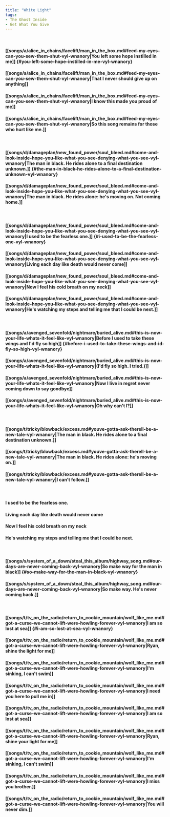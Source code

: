 ```yaml
---
title: "White Light"
tags:
- The Ghost Inside
- Get What You Give
---
```

&nbsp;
#### [[songs/a/alice_in_chains/facelift/man_in_the_box.md#feed-my-eyes-can-you-sew-them-shut-vyl-wnanory|You left some hope instilled in me]] {#you-left-some-hope-instilled-in-me-vyl-wnanory}
#### [[songs/a/alice_in_chains/facelift/man_in_the_box.md#feed-my-eyes-can-you-sew-them-shut-vyl-wnanory|That I never should give up on anything]]
#### [[songs/a/alice_in_chains/facelift/man_in_the_box.md#feed-my-eyes-can-you-sew-them-shut-vyl-wnanory|I know this made you proud of me]]
#### [[songs/a/alice_in_chains/facelift/man_in_the_box.md#feed-my-eyes-can-you-sew-them-shut-vyl-wnanory|So this song remains for those who hurt like me.]]
&nbsp;
#### [[songs/d/damageplan/new_found_power/soul_bleed.md#come-and-look-inside-hope-you-like-what-you-see-denying-what-you-see-vyl-wnanory|The man in black. He rides alone to a final destination unknown.]] {#the-man-in-black-he-rides-alone-to-a-final-destination-unknown-vyl-wnanory}
#### [[songs/d/damageplan/new_found_power/soul_bleed.md#come-and-look-inside-hope-you-like-what-you-see-denying-what-you-see-vyl-wnanory|The man in black. He rides alone: he's moving on. Not coming home.]]
&nbsp;
#### [[songs/d/damageplan/new_found_power/soul_bleed.md#come-and-look-inside-hope-you-like-what-you-see-denying-what-you-see-vyl-wnanory|I used to be the fearless one.]] {#i-used-to-be-the-fearless-one-vyl-wnanory}
#### [[songs/d/damageplan/new_found_power/soul_bleed.md#come-and-look-inside-hope-you-like-what-you-see-denying-what-you-see-vyl-wnanory|Living each day like death would never come]]
#### [[songs/d/damageplan/new_found_power/soul_bleed.md#come-and-look-inside-hope-you-like-what-you-see-denying-what-you-see-vyl-wnanory|Now I feel his cold breath on my neck]]
#### [[songs/d/damageplan/new_found_power/soul_bleed.md#come-and-look-inside-hope-you-like-what-you-see-denying-what-you-see-vyl-wnanory|He's watching my steps and telling me that I could be next.]]
&nbsp;
#### [[songs/a/avenged_sevenfold/nightmare/buried_alive.md#this-is-now-your-life-whats-it-feel-like-vyl-wnanory|Before I used to take these wings and I'd fly so high]] {#before-i-used-to-take-these-wings-and-id-fly-so-high-vyl-wnanory}
#### [[songs/a/avenged_sevenfold/nightmare/buried_alive.md#this-is-now-your-life-whats-it-feel-like-vyl-wnanory|(I'd fly so high. I tried.)]]
#### [[songs/a/avenged_sevenfold/nightmare/buried_alive.md#this-is-now-your-life-whats-it-feel-like-vyl-wnanory|Now I live in regret never coming down to say goodbye]]
#### [[songs/a/avenged_sevenfold/nightmare/buried_alive.md#this-is-now-your-life-whats-it-feel-like-vyl-wnanory|Oh why can't I?]]
&nbsp;
#### [[songs/t/tricky/blowback/excess.md#youve-gotta-ask-therell-be-a-new-tale-vyl-wnanory|The man in black. He rides alone to a final destination unknown.]]
#### [[songs/t/tricky/blowback/excess.md#youve-gotta-ask-therell-be-a-new-tale-vyl-wnanory|The man in black. He rides alone: he's moving on.]]
#### [[songs/t/tricky/blowback/excess.md#youve-gotta-ask-therell-be-a-new-tale-vyl-wnanory|I can't follow.]]
&nbsp;
#### I used to be the fearless one.
#### Living each day like death would never come
#### Now I feel his cold breath on my neck
#### He's watching my steps and telling me that I could be next.
&nbsp;
#### [[songs/s/system_of_a_down/steal_this_album/highway_song.md#our-days-are-never-coming-back-vyl-wnanory|So make way for the man in black]] {#so-make-way-for-the-man-in-black-vyl-wnanory}
#### [[songs/s/system_of_a_down/steal_this_album/highway_song.md#our-days-are-never-coming-back-vyl-wnanory|So make way. He's never coming back.]]
&nbsp;
#### [[songs/t/tv_on_the_radio/return_to_cookie_mountain/wolf_like_me.md#got-a-curse-we-cannot-lift-were-howling-forever-vyl-wnanory|I am so lost at sea]] {#i-am-so-lost-at-sea-vyl-wnanory}
#### [[songs/t/tv_on_the_radio/return_to_cookie_mountain/wolf_like_me.md#got-a-curse-we-cannot-lift-were-howling-forever-vyl-wnanory|Ryan, shine the light for me]]
#### [[songs/t/tv_on_the_radio/return_to_cookie_mountain/wolf_like_me.md#got-a-curse-we-cannot-lift-were-howling-forever-vyl-wnanory|I'm sinking, I can't swim]]
#### [[songs/t/tv_on_the_radio/return_to_cookie_mountain/wolf_like_me.md#got-a-curse-we-cannot-lift-were-howling-forever-vyl-wnanory|I need you here to pull me in]]
#### [[songs/t/tv_on_the_radio/return_to_cookie_mountain/wolf_like_me.md#got-a-curse-we-cannot-lift-were-howling-forever-vyl-wnanory|I am so lost at sea]]
#### [[songs/t/tv_on_the_radio/return_to_cookie_mountain/wolf_like_me.md#got-a-curse-we-cannot-lift-were-howling-forever-vyl-wnanory|Ryan, shine your light for me]]
#### [[songs/t/tv_on_the_radio/return_to_cookie_mountain/wolf_like_me.md#got-a-curse-we-cannot-lift-were-howling-forever-vyl-wnanory|I'm sinking, I can't swim]]
#### [[songs/t/tv_on_the_radio/return_to_cookie_mountain/wolf_like_me.md#got-a-curse-we-cannot-lift-were-howling-forever-vyl-wnanory|I miss you brother.]]
#### [[songs/t/tv_on_the_radio/return_to_cookie_mountain/wolf_like_me.md#got-a-curse-we-cannot-lift-were-howling-forever-vyl-wnanory|You will never dim.]]
